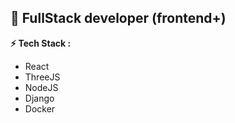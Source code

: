 ## 🚀 FullStack developer (frontend+)

**⚡️ Tech Stack :**
- React
- ThreeJS
- NodeJS
- Django
- Docker
